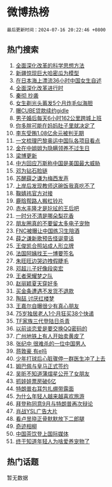 # 微博热榜

`最后更新时间：2024-07-16 20:22:46 +0800`

## 热门搜索

1. [全面深化改革的科学思想方法](https://m.weibo.cn/search?containerid=100103type%3D1%26t%3D10%26q%3D%23%E5%85%A8%E9%9D%A2%E6%B7%B1%E5%8C%96%E6%94%B9%E9%9D%A9%E7%9A%84%E7%A7%91%E5%AD%A6%E6%80%9D%E6%83%B3%E6%96%B9%E6%B3%95%23&stream_entry_id=51&isnewpage=1&extparam=seat%3D1%26filter_type%3Drealtimehot%26stream_entry_id%3D51%26c_type%3D51%26cate%3D10103%26q%3D%2523%25E5%2585%25A8%25E9%259D%25A2%25E6%25B7%25B1%25E5%258C%2596%25E6%2594%25B9%25E9%259D%25A9%25E7%259A%2584%25E7%25A7%2591%25E5%25AD%25A6%25E6%2580%259D%25E6%2583%25B3%25E6%2596%25B9%25E6%25B3%2595%2523%26pos%3D0%26dgr%3D0%26display_time%3D1721132565%26pre_seqid%3D17211325653880343516)
1. [新疆惊现巨大哈密瓜为模型](https://m.weibo.cn/search?containerid=100103type%3D1%26t%3D10%26q%3D%23%E6%96%B0%E7%96%86%E6%83%8A%E7%8E%B0%E5%B7%A8%E5%A4%A7%E5%93%88%E5%AF%86%E7%93%9C%E4%B8%BA%E6%A8%A1%E5%9E%8B%23&stream_entry_id=31&isnewpage=1&extparam=seat%3D1%26stream_entry_id%3D31%26flag%3D2%26band_rank%3D1%26lcate%3D5001%26filter_type%3Drealtimehot%26realpos%3D1%26c_type%3D31%26pos%3D0%26q%3D%2523%25E6%2596%25B0%25E7%2596%2586%25E6%2583%258A%25E7%258E%25B0%25E5%25B7%25A8%25E5%25A4%25A7%25E5%2593%2588%25E5%25AF%2586%25E7%2593%259C%25E4%25B8%25BA%25E6%25A8%25A1%25E5%259E%258B%2523%26cate%3D5001%26dgr%3D0%26display_time%3D1721132565%26pre_seqid%3D17211325653880343516)
1. [在日本海上漂流36小时中国女生自述](https://m.weibo.cn/search?containerid=100103type%3D1%26t%3D10%26q%3D%23%E5%9C%A8%E6%97%A5%E6%9C%AC%E6%B5%B7%E4%B8%8A%E6%BC%82%E6%B5%8136%E5%B0%8F%E6%97%B6%E4%B8%AD%E5%9B%BD%E5%A5%B3%E7%94%9F%E8%87%AA%E8%BF%B0%23&stream_entry_id=31&isnewpage=1&extparam=seat%3D1%26stream_entry_id%3D31%26flag%3D1%26band_rank%3D2%26lcate%3D5001%26filter_type%3Drealtimehot%26realpos%3D2%26c_type%3D31%26pos%3D1%26q%3D%2523%25E5%259C%25A8%25E6%2597%25A5%25E6%259C%25AC%25E6%25B5%25B7%25E4%25B8%258A%25E6%25BC%2582%25E6%25B5%258136%25E5%25B0%258F%25E6%2597%25B6%25E4%25B8%25AD%25E5%259B%25BD%25E5%25A5%25B3%25E7%2594%259F%25E8%2587%25AA%25E8%25BF%25B0%2523%26cate%3D5001%26dgr%3D0%26display_time%3D1721132565%26pre_seqid%3D17211325653880343516)
1. [全面深化改革进行时](https://m.weibo.cn/search?containerid=100103type%3D1%26t%3D10%26q%3D%23%E5%85%A8%E9%9D%A2%E6%B7%B1%E5%8C%96%E6%94%B9%E9%9D%A9%E8%BF%9B%E8%A1%8C%E6%97%B6%23&stream_entry_id=31&isnewpage=1&extparam=seat%3D1%26stream_entry_id%3D31%26flag%3D0%26band_rank%3D3%26lcate%3D5001%26filter_type%3Drealtimehot%26realpos%3D3%26c_type%3D31%26pos%3D2%26q%3D%2523%25E5%2585%25A8%25E9%259D%25A2%25E6%25B7%25B1%25E5%258C%2596%25E6%2594%25B9%25E9%259D%25A9%25E8%25BF%259B%25E8%25A1%258C%25E6%2597%25B6%2523%26cate%3D5001%26dgr%3D0%26display_time%3D1721132565%26pre_seqid%3D17211325653880343516)
1. [秦彻 抄袭](https://m.weibo.cn/search?containerid=100103type%3D1%26t%3D10%26q%3D%E7%A7%A6%E5%BD%BB+%E6%8A%84%E8%A2%AD&stream_entry_id=31&isnewpage=1&extparam=seat%3D1%26stream_entry_id%3D31%26flag%3D1%26band_rank%3D4%26lcate%3D5001%26filter_type%3Drealtimehot%26realpos%3D4%26c_type%3D31%26pos%3D3%26q%3D%25E7%25A7%25A6%25E5%25BD%25BB%2520%25E6%258A%2584%25E8%25A2%25AD%26cate%3D5001%26dgr%3D0%26display_time%3D1721132565%26pre_seqid%3D17211325653880343516)
1. [女生剃光头蓄发5个月炸毛似海胆](https://m.weibo.cn/search?containerid=100103type%3D1%26t%3D10%26q%3D%23%E5%A5%B3%E7%94%9F%E5%89%83%E5%85%89%E5%A4%B4%E8%93%84%E5%8F%915%E4%B8%AA%E6%9C%88%E7%82%B8%E6%AF%9B%E4%BC%BC%E6%B5%B7%E8%83%86%23&stream_entry_id=31&isnewpage=1&extparam=seat%3D1%26stream_entry_id%3D31%26flag%3D0%26band_rank%3D5%26lcate%3D5001%26filter_type%3Drealtimehot%26realpos%3D5%26c_type%3D31%26pos%3D4%26q%3D%2523%25E5%25A5%25B3%25E7%2594%259F%25E5%2589%2583%25E5%2585%2589%25E5%25A4%25B4%25E8%2593%2584%25E5%258F%25915%25E4%25B8%25AA%25E6%259C%2588%25E7%2582%25B8%25E6%25AF%259B%25E4%25BC%25BC%25E6%25B5%25B7%25E8%2583%2586%2523%26cate%3D5001%26dgr%3D0%26display_time%3D1721132565%26pre_seqid%3D17211325653880343516)
1. [曝CUBE贷款续约gidle](https://m.weibo.cn/search?containerid=100103type%3D1%26t%3D10%26q%3D%23%E6%9B%9DCUBE%E8%B4%B7%E6%AC%BE%E7%BB%AD%E7%BA%A6gidle%23&stream_entry_id=31&isnewpage=1&extparam=seat%3D1%26stream_entry_id%3D31%26flag%3D1%26band_rank%3D6%26lcate%3D5001%26filter_type%3Drealtimehot%26realpos%3D6%26c_type%3D31%26pos%3D5%26q%3D%2523%25E6%259B%259DCUBE%25E8%25B4%25B7%25E6%25AC%25BE%25E7%25BB%25AD%25E7%25BA%25A6gidle%2523%26cate%3D5001%26dgr%3D0%26display_time%3D1721132565%26pre_seqid%3D17211325653880343516)
1. [男子婚后每天6小时162公里跨城上班](https://m.weibo.cn/search?containerid=100103type%3D1%26t%3D10%26q%3D%23%E7%94%B7%E5%AD%90%E5%A9%9A%E5%90%8E%E6%AF%8F%E5%A4%A96%E5%B0%8F%E6%97%B6162%E5%85%AC%E9%87%8C%E8%B7%A8%E5%9F%8E%E4%B8%8A%E7%8F%AD%23&stream_entry_id=31&isnewpage=1&extparam=seat%3D1%26stream_entry_id%3D31%26flag%3D2%26band_rank%3D7%26lcate%3D5001%26filter_type%3Drealtimehot%26realpos%3D7%26c_type%3D31%26pos%3D6%26q%3D%2523%25E7%2594%25B7%25E5%25AD%2590%25E5%25A9%259A%25E5%2590%258E%25E6%25AF%258F%25E5%25A4%25A96%25E5%25B0%258F%25E6%2597%25B6162%25E5%2585%25AC%25E9%2587%258C%25E8%25B7%25A8%25E5%259F%258E%25E4%25B8%258A%25E7%258F%25AD%2523%26cate%3D5001%26dgr%3D0%26display_time%3D1721132565%26pre_seqid%3D17211325653880343516)
1. [你多胖可能在妈妈肚子里就决定了](https://m.weibo.cn/search?containerid=100103type%3D1%26t%3D10%26q%3D%23%E4%BD%A0%E5%A4%9A%E8%83%96%E5%8F%AF%E8%83%BD%E5%9C%A8%E5%A6%88%E5%A6%88%E8%82%9A%E5%AD%90%E9%87%8C%E5%B0%B1%E5%86%B3%E5%AE%9A%E4%BA%86%23&stream_entry_id=31&isnewpage=1&extparam=seat%3D1%26stream_entry_id%3D31%26flag%3D2%26band_rank%3D8%26lcate%3D5001%26filter_type%3Drealtimehot%26realpos%3D8%26c_type%3D31%26pos%3D7%26q%3D%2523%25E4%25BD%25A0%25E5%25A4%259A%25E8%2583%2596%25E5%258F%25AF%25E8%2583%25BD%25E5%259C%25A8%25E5%25A6%2588%25E5%25A6%2588%25E8%2582%259A%25E5%25AD%2590%25E9%2587%258C%25E5%25B0%25B1%25E5%2586%25B3%25E5%25AE%259A%25E4%25BA%2586%2523%26cate%3D5001%26dgr%3D0%26display_time%3D1721132565%26pre_seqid%3D17211325653880343516)
1. [李东受贿1.08亿余元被判无期](https://m.weibo.cn/search?containerid=100103type%3D1%26t%3D10%26q%3D%23%E6%9D%8E%E4%B8%9C%E5%8F%97%E8%B4%BF1.08%E4%BA%BF%E4%BD%99%E5%85%83%E8%A2%AB%E5%88%A4%E6%97%A0%E6%9C%9F%23&stream_entry_id=31&isnewpage=1&extparam=seat%3D1%26stream_entry_id%3D31%26flag%3D0%26band_rank%3D9%26lcate%3D5001%26filter_type%3Drealtimehot%26realpos%3D9%26c_type%3D31%26pos%3D8%26q%3D%2523%25E6%259D%258E%25E4%25B8%259C%25E5%258F%2597%25E8%25B4%25BF1.08%25E4%25BA%25BF%25E4%25BD%2599%25E5%2585%2583%25E8%25A2%25AB%25E5%2588%25A4%25E6%2597%25A0%25E6%259C%259F%2523%26cate%3D5001%26dgr%3D0%26display_time%3D1721132565%26pre_seqid%3D17211325653880343516)
1. [一文梳理巴黎奥运中国队各项目看点](https://m.weibo.cn/search?containerid=100103type%3D1%26t%3D10%26q%3D%23%E4%B8%80%E6%96%87%E6%A2%B3%E7%90%86%E5%B7%B4%E9%BB%8E%E5%A5%A5%E8%BF%90%E4%B8%AD%E5%9B%BD%E9%98%9F%E5%90%84%E9%A1%B9%E7%9B%AE%E7%9C%8B%E7%82%B9%23&stream_entry_id=31&isnewpage=1&extparam=seat%3D1%26stream_entry_id%3D31%26flag%3D1%26band_rank%3D10%26lcate%3D5001%26filter_type%3Drealtimehot%26realpos%3D10%26c_type%3D31%26pos%3D9%26q%3D%2523%25E4%25B8%2580%25E6%2596%2587%25E6%25A2%25B3%25E7%2590%2586%25E5%25B7%25B4%25E9%25BB%258E%25E5%25A5%25A5%25E8%25BF%2590%25E4%25B8%25AD%25E5%259B%25BD%25E9%2598%259F%25E5%2590%2584%25E9%25A1%25B9%25E7%259B%25AE%25E7%259C%258B%25E7%2582%25B9%2523%26cate%3D5001%26dgr%3D0%26display_time%3D1721132565%26pre_seqid%3D17211325653880343516)
1. [金在中姐姐为隐瞒领养不过生日](https://m.weibo.cn/search?containerid=100103type%3D1%26t%3D10%26q%3D%E9%87%91%E5%9C%A8%E4%B8%AD%E5%A7%90%E5%A7%90%E4%B8%BA%E9%9A%90%E7%9E%92%E9%A2%86%E5%85%BB%E4%B8%8D%E8%BF%87%E7%94%9F%E6%97%A5&stream_entry_id=31&isnewpage=1&extparam=seat%3D1%26stream_entry_id%3D31%26flag%3D1%26band_rank%3D11%26lcate%3D5001%26filter_type%3Drealtimehot%26realpos%3D11%26c_type%3D31%26pos%3D10%26q%3D%25E9%2587%2591%25E5%259C%25A8%25E4%25B8%25AD%25E5%25A7%2590%25E5%25A7%2590%25E4%25B8%25BA%25E9%259A%2590%25E7%259E%2592%25E9%25A2%2586%25E5%2585%25BB%25E4%25B8%258D%25E8%25BF%2587%25E7%2594%259F%25E6%2597%25A5%26cate%3D5001%26dgr%3D0%26display_time%3D1721132565%26pre_seqid%3D17211325653880343516)
1. [梁博更新](https://m.weibo.cn/search?containerid=100103type%3D1%26t%3D10%26q%3D%E6%A2%81%E5%8D%9A%E6%9B%B4%E6%96%B0&stream_entry_id=31&isnewpage=1&extparam=seat%3D1%26stream_entry_id%3D31%26flag%3D1%26band_rank%3D12%26lcate%3D5001%26filter_type%3Drealtimehot%26realpos%3D12%26c_type%3D31%26pos%3D11%26q%3D%25E6%25A2%2581%25E5%258D%259A%25E6%259B%25B4%25E6%2596%25B0%26cate%3D5001%26dgr%3D0%26display_time%3D1721132565%26pre_seqid%3D17211325653880343516)
1. [中方回应万斯称中国是美国最大威胁](https://m.weibo.cn/search?containerid=100103type%3D1%26t%3D10%26q%3D%23%E4%B8%AD%E6%96%B9%E5%9B%9E%E5%BA%94%E4%B8%87%E6%96%AF%E7%A7%B0%E4%B8%AD%E5%9B%BD%E6%98%AF%E7%BE%8E%E5%9B%BD%E6%9C%80%E5%A4%A7%E5%A8%81%E8%83%81%23&stream_entry_id=31&isnewpage=1&extparam=seat%3D1%26stream_entry_id%3D31%26flag%3D1%26band_rank%3D13%26lcate%3D5001%26filter_type%3Drealtimehot%26realpos%3D13%26c_type%3D31%26pos%3D12%26q%3D%2523%25E4%25B8%25AD%25E6%2596%25B9%25E5%259B%259E%25E5%25BA%2594%25E4%25B8%2587%25E6%2596%25AF%25E7%25A7%25B0%25E4%25B8%25AD%25E5%259B%25BD%25E6%2598%25AF%25E7%25BE%258E%25E5%259B%25BD%25E6%259C%2580%25E5%25A4%25A7%25E5%25A8%2581%25E8%2583%2581%2523%26cate%3D5001%26dgr%3D0%26display_time%3D1721132565%26pre_seqid%3D17211325653880343516)
1. [邓为钻石脸链](https://m.weibo.cn/search?containerid=100103type%3D1%26t%3D10%26q%3D%23%E9%82%93%E4%B8%BA%E9%92%BB%E7%9F%B3%E8%84%B8%E9%93%BE%23&stream_entry_id=31&isnewpage=1&extparam=seat%3D1%26stream_entry_id%3D31%26flag%3D1%26band_rank%3D14%26lcate%3D5001%26filter_type%3Drealtimehot%26realpos%3D14%26c_type%3D31%26pos%3D13%26q%3D%2523%25E9%2582%2593%25E4%25B8%25BA%25E9%2592%25BB%25E7%259F%25B3%25E8%2584%25B8%25E9%2593%25BE%2523%26cate%3D5001%26dgr%3D0%26display_time%3D1721132565%26pre_seqid%3D17211325653880343516)
1. [苏醒薛之谦为梅西发声](https://m.weibo.cn/search?containerid=100103type%3D1%26t%3D10%26q%3D%23%E8%8B%8F%E9%86%92%E8%96%9B%E4%B9%8B%E8%B0%A6%E4%B8%BA%E6%A2%85%E8%A5%BF%E5%8F%91%E5%A3%B0%23&stream_entry_id=31&isnewpage=1&extparam=seat%3D1%26stream_entry_id%3D31%26flag%3D2%26band_rank%3D15%26lcate%3D5001%26filter_type%3Drealtimehot%26realpos%3D15%26c_type%3D31%26pos%3D14%26q%3D%2523%25E8%258B%258F%25E9%2586%2592%25E8%2596%259B%25E4%25B9%258B%25E8%25B0%25A6%25E4%25B8%25BA%25E6%25A2%2585%25E8%25A5%25BF%25E5%258F%2591%25E5%25A3%25B0%2523%26cate%3D5001%26dgr%3D0%26display_time%3D1721132565%26pre_seqid%3D17211325653880343516)
1. [上岸后发现教师这碗饭我真吃不了](https://m.weibo.cn/search?containerid=100103type%3D1%26t%3D10%26q%3D%23%E4%B8%8A%E5%B2%B8%E5%90%8E%E5%8F%91%E7%8E%B0%E6%95%99%E5%B8%88%E8%BF%99%E7%A2%97%E9%A5%AD%E6%88%91%E7%9C%9F%E5%90%83%E4%B8%8D%E4%BA%86%23&stream_entry_id=31&isnewpage=1&extparam=seat%3D1%26stream_entry_id%3D31%26flag%3D1%26band_rank%3D16%26lcate%3D5001%26filter_type%3Drealtimehot%26realpos%3D16%26c_type%3D31%26pos%3D15%26q%3D%2523%25E4%25B8%258A%25E5%25B2%25B8%25E5%2590%258E%25E5%258F%2591%25E7%258E%25B0%25E6%2595%2599%25E5%25B8%2588%25E8%25BF%2599%25E7%25A2%2597%25E9%25A5%25AD%25E6%2588%2591%25E7%259C%259F%25E5%2590%2583%25E4%25B8%258D%25E4%25BA%2586%2523%26cate%3D5001%26dgr%3D0%26display_time%3D1721132565%26pre_seqid%3D17211325653880343516)
1. [鞠婧祎官方对接](https://m.weibo.cn/search?containerid=100103type%3D1%26t%3D10%26q%3D%23%E9%9E%A0%E5%A9%A7%E7%A5%8E%E5%AE%98%E6%96%B9%E5%AF%B9%E6%8E%A5%23&stream_entry_id=31&isnewpage=1&extparam=seat%3D1%26stream_entry_id%3D31%26flag%3D1%26band_rank%3D17%26lcate%3D5001%26filter_type%3Drealtimehot%26realpos%3D17%26c_type%3D31%26pos%3D16%26q%3D%2523%25E9%259E%25A0%25E5%25A9%25A7%25E7%25A5%258E%25E5%25AE%2598%25E6%2596%25B9%25E5%25AF%25B9%25E6%258E%25A5%2523%26cate%3D5001%26dgr%3D0%26display_time%3D1721132565%26pre_seqid%3D17211325653880343516)
1. [鹿晗帮路人搬杠铃片](https://m.weibo.cn/search?containerid=100103type%3D1%26t%3D10%26q%3D%23%E9%B9%BF%E6%99%97%E5%B8%AE%E8%B7%AF%E4%BA%BA%E6%90%AC%E6%9D%A0%E9%93%83%E7%89%87%23&stream_entry_id=31&isnewpage=1&extparam=seat%3D1%26stream_entry_id%3D31%26flag%3D1%26band_rank%3D18%26lcate%3D5001%26filter_type%3Drealtimehot%26realpos%3D18%26c_type%3D31%26pos%3D17%26q%3D%2523%25E9%25B9%25BF%25E6%2599%2597%25E5%25B8%25AE%25E8%25B7%25AF%25E4%25BA%25BA%25E6%2590%25AC%25E6%259D%25A0%25E9%2593%2583%25E7%2589%2587%2523%26cate%3D5001%26dgr%3D0%26display_time%3D1721132565%26pre_seqid%3D17211325653880343516)
1. [赤水丰隆才是玱玹的王后吧](https://m.weibo.cn/search?containerid=100103type%3D1%26t%3D10%26q%3D%23%E8%B5%A4%E6%B0%B4%E4%B8%B0%E9%9A%86%E6%89%8D%E6%98%AF%E7%8E%B1%E7%8E%B9%E7%9A%84%E7%8E%8B%E5%90%8E%E5%90%A7%23&stream_entry_id=31&isnewpage=1&extparam=seat%3D1%26stream_entry_id%3D31%26flag%3D1%26band_rank%3D19%26lcate%3D5001%26filter_type%3Drealtimehot%26realpos%3D19%26c_type%3D31%26pos%3D18%26q%3D%2523%25E8%25B5%25A4%25E6%25B0%25B4%25E4%25B8%25B0%25E9%259A%2586%25E6%2589%258D%25E6%2598%25AF%25E7%258E%25B1%25E7%258E%25B9%25E7%259A%2584%25E7%258E%258B%25E5%2590%258E%25E5%2590%25A7%2523%26cate%3D5001%26dgr%3D0%26display_time%3D1721132565%26pre_seqid%3D17211325653880343516)
1. [一时分不清是哪朵梨花香](https://m.weibo.cn/search?containerid=100103type%3D1%26t%3D10%26q%3D%23%E4%B8%80%E6%97%B6%E5%88%86%E4%B8%8D%E6%B8%85%E6%98%AF%E5%93%AA%E6%9C%B5%E6%A2%A8%E8%8A%B1%E9%A6%99%23&stream_entry_id=31&isnewpage=1&extparam=seat%3D1%26stream_entry_id%3D31%26flag%3D1%26band_rank%3D20%26lcate%3D5001%26filter_type%3Drealtimehot%26realpos%3D20%26c_type%3D31%26pos%3D19%26q%3D%2523%25E4%25B8%2580%25E6%2597%25B6%25E5%2588%2586%25E4%25B8%258D%25E6%25B8%2585%25E6%2598%25AF%25E5%2593%25AA%25E6%259C%25B5%25E6%25A2%25A8%25E8%258A%25B1%25E9%25A6%2599%2523%26cate%3D5001%26dgr%3D0%26display_time%3D1721132565%26pre_seqid%3D17211325653880343516)
1. [朋友圈真的不要留太多电子宠物](https://m.weibo.cn/search?containerid=100103type%3D1%26t%3D10%26q%3D%23%E6%9C%8B%E5%8F%8B%E5%9C%88%E7%9C%9F%E7%9A%84%E4%B8%8D%E8%A6%81%E7%95%99%E5%A4%AA%E5%A4%9A%E7%94%B5%E5%AD%90%E5%AE%A0%E7%89%A9%23&stream_entry_id=31&isnewpage=1&extparam=seat%3D1%26stream_entry_id%3D31%26flag%3D1%26band_rank%3D21%26lcate%3D5001%26filter_type%3Drealtimehot%26realpos%3D21%26c_type%3D31%26pos%3D20%26q%3D%2523%25E6%259C%258B%25E5%258F%258B%25E5%259C%2588%25E7%259C%259F%25E7%259A%2584%25E4%25B8%258D%25E8%25A6%2581%25E7%2595%2599%25E5%25A4%25AA%25E5%25A4%259A%25E7%2594%25B5%25E5%25AD%2590%25E5%25AE%25A0%25E7%2589%25A9%2523%26cate%3D5001%26dgr%3D0%26display_time%3D1721132565%26pre_seqid%3D17211325653880343516)
1. [FNC被曝让中国练习生陪酒](https://m.weibo.cn/search?containerid=100103type%3D1%26t%3D10%26q%3D%23FNC%E8%A2%AB%E6%9B%9D%E8%AE%A9%E4%B8%AD%E5%9B%BD%E7%BB%83%E4%B9%A0%E7%94%9F%E9%99%AA%E9%85%92%23&stream_entry_id=31&isnewpage=1&extparam=seat%3D1%26stream_entry_id%3D31%26flag%3D0%26band_rank%3D22%26lcate%3D5001%26filter_type%3Drealtimehot%26realpos%3D22%26c_type%3D31%26pos%3D21%26q%3D%2523FNC%25E8%25A2%25AB%25E6%259B%259D%25E8%25AE%25A9%25E4%25B8%25AD%25E5%259B%25BD%25E7%25BB%2583%25E4%25B9%25A0%25E7%2594%259F%25E9%2599%25AA%25E9%2585%2592%2523%26cate%3D5001%26dgr%3D0%26display_time%3D1721132565%26pre_seqid%3D17211325653880343516)
1. [薛之谦新歌预告怪诞童话](https://m.weibo.cn/search?containerid=100103type%3D1%26t%3D10%26q%3D%23%E8%96%9B%E4%B9%8B%E8%B0%A6%E6%96%B0%E6%AD%8C%E9%A2%84%E5%91%8A%E6%80%AA%E8%AF%9E%E7%AB%A5%E8%AF%9D%23&stream_entry_id=31&isnewpage=1&extparam=seat%3D1%26stream_entry_id%3D31%26flag%3D1%26band_rank%3D23%26lcate%3D5001%26filter_type%3Drealtimehot%26realpos%3D23%26c_type%3D31%26pos%3D22%26q%3D%2523%25E8%2596%259B%25E4%25B9%258B%25E8%25B0%25A6%25E6%2596%25B0%25E6%25AD%258C%25E9%25A2%2584%25E5%2591%258A%25E6%2580%25AA%25E8%25AF%259E%25E7%25AB%25A5%25E8%25AF%259D%2523%26cate%3D5001%26dgr%3D0%26display_time%3D1721132565%26pre_seqid%3D17211325653880343516)
1. [王俊凯合照站成人形立牌](https://m.weibo.cn/search?containerid=100103type%3D1%26t%3D10%26q%3D%23%E7%8E%8B%E4%BF%8A%E5%87%AF%E5%90%88%E7%85%A7%E7%AB%99%E6%88%90%E4%BA%BA%E5%BD%A2%E7%AB%8B%E7%89%8C%23&stream_entry_id=31&isnewpage=1&extparam=seat%3D1%26stream_entry_id%3D31%26flag%3D1%26band_rank%3D24%26lcate%3D5001%26filter_type%3Drealtimehot%26realpos%3D24%26c_type%3D31%26pos%3D23%26q%3D%2523%25E7%258E%258B%25E4%25BF%258A%25E5%2587%25AF%25E5%2590%2588%25E7%2585%25A7%25E7%25AB%2599%25E6%2588%2590%25E4%25BA%25BA%25E5%25BD%25A2%25E7%25AB%258B%25E7%2589%258C%2523%26cate%3D5001%26dgr%3D0%26display_time%3D1721132565%26pre_seqid%3D17211325653880343516)
1. [法国阿姨找王一博要签名](https://m.weibo.cn/search?containerid=100103type%3D1%26t%3D10%26q%3D%23%E6%B3%95%E5%9B%BD%E9%98%BF%E5%A7%A8%E6%89%BE%E7%8E%8B%E4%B8%80%E5%8D%9A%E8%A6%81%E7%AD%BE%E5%90%8D%23&stream_entry_id=31&isnewpage=1&extparam=seat%3D1%26stream_entry_id%3D31%26flag%3D1%26band_rank%3D25%26lcate%3D5001%26filter_type%3Drealtimehot%26realpos%3D25%26c_type%3D31%26pos%3D24%26q%3D%2523%25E6%25B3%2595%25E5%259B%25BD%25E9%2598%25BF%25E5%25A7%25A8%25E6%2589%25BE%25E7%258E%258B%25E4%25B8%2580%25E5%258D%259A%25E8%25A6%2581%25E7%25AD%25BE%25E5%2590%258D%2523%26cate%3D5001%26dgr%3D0%26display_time%3D1721132565%26pre_seqid%3D17211325653880343516)
1. [朱旺旺边哭边拽假睫毛](https://m.weibo.cn/search?containerid=100103type%3D1%26t%3D10%26q%3D%23%E6%9C%B1%E6%97%BA%E6%97%BA%E8%BE%B9%E5%93%AD%E8%BE%B9%E6%8B%BD%E5%81%87%E7%9D%AB%E6%AF%9B%23&stream_entry_id=31&isnewpage=1&extparam=seat%3D1%26stream_entry_id%3D31%26flag%3D1%26band_rank%3D26%26lcate%3D5001%26filter_type%3Drealtimehot%26realpos%3D26%26c_type%3D31%26pos%3D25%26q%3D%2523%25E6%259C%25B1%25E6%2597%25BA%25E6%2597%25BA%25E8%25BE%25B9%25E5%2593%25AD%25E8%25BE%25B9%25E6%258B%25BD%25E5%2581%2587%25E7%259D%25AB%25E6%25AF%259B%2523%26cate%3D5001%26dgr%3D0%26display_time%3D1721132565%26pre_seqid%3D17211325653880343516)
1. [邓超儿子好像段奕宏](https://m.weibo.cn/search?containerid=100103type%3D1%26t%3D10%26q%3D%E9%82%93%E8%B6%85%E5%84%BF%E5%AD%90%E5%A5%BD%E5%83%8F%E6%AE%B5%E5%A5%95%E5%AE%8F&stream_entry_id=31&isnewpage=1&extparam=seat%3D1%26stream_entry_id%3D31%26flag%3D1%26band_rank%3D27%26lcate%3D5001%26filter_type%3Drealtimehot%26realpos%3D27%26c_type%3D31%26pos%3D26%26q%3D%25E9%2582%2593%25E8%25B6%2585%25E5%2584%25BF%25E5%25AD%2590%25E5%25A5%25BD%25E5%2583%258F%25E6%25AE%25B5%25E5%25A5%2595%25E5%25AE%258F%26cate%3D5001%26dgr%3D0%26display_time%3D1721132565%26pre_seqid%3D17211325653880343516)
1. [王者荣耀梦之队](https://m.weibo.cn/search?containerid=100103type%3D1%26t%3D10%26q%3D%E7%8E%8B%E8%80%85%E8%8D%A3%E8%80%80%E6%A2%A6%E4%B9%8B%E9%98%9F&stream_entry_id=31&isnewpage=1&extparam=seat%3D1%26stream_entry_id%3D31%26flag%3D1%26band_rank%3D28%26lcate%3D5001%26filter_type%3Drealtimehot%26realpos%3D28%26c_type%3D31%26pos%3D27%26q%3D%25E7%258E%258B%25E8%2580%2585%25E8%258D%25A3%25E8%2580%2580%25E6%25A2%25A6%25E4%25B9%258B%25E9%2598%259F%26cate%3D5001%26dgr%3D0%26display_time%3D1721132565%26pre_seqid%3D17211325653880343516)
1. [赵丽颖夏天穿好多](https://m.weibo.cn/search?containerid=100103type%3D1%26t%3D10%26q%3D%23%E8%B5%B5%E4%B8%BD%E9%A2%96%E5%A4%8F%E5%A4%A9%E7%A9%BF%E5%A5%BD%E5%A4%9A%23&stream_entry_id=31&isnewpage=1&extparam=seat%3D1%26stream_entry_id%3D31%26flag%3D1%26band_rank%3D29%26lcate%3D5001%26filter_type%3Drealtimehot%26realpos%3D29%26c_type%3D31%26pos%3D28%26q%3D%2523%25E8%25B5%25B5%25E4%25B8%25BD%25E9%25A2%2596%25E5%25A4%258F%25E5%25A4%25A9%25E7%25A9%25BF%25E5%25A5%25BD%25E5%25A4%259A%2523%26cate%3D5001%26dgr%3D0%26display_time%3D1721132565%26pre_seqid%3D17211325653880343516)
1. [买金条遭遇不发货不退款](https://m.weibo.cn/search?containerid=100103type%3D1%26t%3D10%26q%3D%23%E4%B9%B0%E9%87%91%E6%9D%A1%E9%81%AD%E9%81%87%E4%B8%8D%E5%8F%91%E8%B4%A7%E4%B8%8D%E9%80%80%E6%AC%BE%23&stream_entry_id=31&isnewpage=1&extparam=seat%3D1%26stream_entry_id%3D31%26flag%3D1%26band_rank%3D30%26lcate%3D5001%26filter_type%3Drealtimehot%26realpos%3D30%26c_type%3D31%26pos%3D29%26q%3D%2523%25E4%25B9%25B0%25E9%2587%2591%25E6%259D%25A1%25E9%2581%25AD%25E9%2581%2587%25E4%25B8%258D%25E5%258F%2591%25E8%25B4%25A7%25E4%25B8%258D%25E9%2580%2580%25E6%25AC%25BE%2523%26cate%3D5001%26dgr%3D0%26display_time%3D1721132565%26pre_seqid%3D17211325653880343516)
1. [陶喆 讨厌红楼梦](https://m.weibo.cn/search?containerid=100103type%3D1%26t%3D10%26q%3D%E9%99%B6%E5%96%86+%E8%AE%A8%E5%8E%8C%E7%BA%A2%E6%A5%BC%E6%A2%A6&stream_entry_id=31&isnewpage=1&extparam=seat%3D1%26stream_entry_id%3D31%26flag%3D0%26band_rank%3D31%26lcate%3D5001%26filter_type%3Drealtimehot%26realpos%3D31%26c_type%3D31%26pos%3D30%26q%3D%25E9%2599%25B6%25E5%2596%2586%2520%25E8%25AE%25A8%25E5%258E%258C%25E7%25BA%25A2%25E6%25A5%25BC%25E6%25A2%25A6%26cate%3D5001%26dgr%3D0%26display_time%3D1721132565%26pre_seqid%3D17211325653880343516)
1. [王嘉尔自曝很少有真心朋友](https://m.weibo.cn/search?containerid=100103type%3D1%26t%3D10%26q%3D%23%E7%8E%8B%E5%98%89%E5%B0%94%E8%87%AA%E6%9B%9D%E5%BE%88%E5%B0%91%E6%9C%89%E7%9C%9F%E5%BF%83%E6%9C%8B%E5%8F%8B%23&stream_entry_id=31&isnewpage=1&extparam=seat%3D1%26stream_entry_id%3D31%26flag%3D0%26band_rank%3D32%26lcate%3D5001%26filter_type%3Drealtimehot%26realpos%3D32%26c_type%3D31%26pos%3D31%26q%3D%2523%25E7%258E%258B%25E5%2598%2589%25E5%25B0%2594%25E8%2587%25AA%25E6%259B%259D%25E5%25BE%2588%25E5%25B0%2591%25E6%259C%2589%25E7%259C%259F%25E5%25BF%2583%25E6%259C%258B%25E5%258F%258B%2523%26cate%3D5001%26dgr%3D0%26display_time%3D1721132565%26pre_seqid%3D17211325653880343516)
1. [75岁独居老人1个月狂买38个快递](https://m.weibo.cn/search?containerid=100103type%3D1%26t%3D10%26q%3D%2375%E5%B2%81%E7%8B%AC%E5%B1%85%E8%80%81%E4%BA%BA1%E4%B8%AA%E6%9C%88%E7%8B%82%E4%B9%B038%E4%B8%AA%E5%BF%AB%E9%80%92%23&stream_entry_id=31&isnewpage=1&extparam=seat%3D1%26stream_entry_id%3D31%26flag%3D1%26band_rank%3D33%26lcate%3D5001%26filter_type%3Drealtimehot%26realpos%3D33%26c_type%3D31%26pos%3D32%26q%3D%252375%25E5%25B2%2581%25E7%258B%25AC%25E5%25B1%2585%25E8%2580%2581%25E4%25BA%25BA1%25E4%25B8%25AA%25E6%259C%2588%25E7%258B%2582%25E4%25B9%25B038%25E4%25B8%25AA%25E5%25BF%25AB%25E9%2580%2592%2523%26cate%3D5001%26dgr%3D0%26display_time%3D1721132565%26pre_seqid%3D17211325653880343516)
1. [TF家族三代登陆日杀青](https://m.weibo.cn/search?containerid=100103type%3D1%26t%3D10%26q%3D%23TF%E5%AE%B6%E6%97%8F%E4%B8%89%E4%BB%A3%E7%99%BB%E9%99%86%E6%97%A5%E6%9D%80%E9%9D%92%23&stream_entry_id=31&isnewpage=1&extparam=seat%3D1%26stream_entry_id%3D31%26flag%3D1%26band_rank%3D34%26lcate%3D5001%26filter_type%3Drealtimehot%26realpos%3D34%26c_type%3D31%26pos%3D33%26q%3D%2523TF%25E5%25AE%25B6%25E6%2597%258F%25E4%25B8%2589%25E4%25BB%25A3%25E7%2599%25BB%25E9%2599%2586%25E6%2597%25A5%25E6%259D%2580%25E9%259D%2592%2523%26cate%3D5001%26dgr%3D0%26display_time%3D1721132565%26pre_seqid%3D17211325653880343516)
1. [以前谈恋爱是要交换QQ密码的](https://m.weibo.cn/search?containerid=100103type%3D1%26t%3D10%26q%3D%E4%BB%A5%E5%89%8D%E8%B0%88%E6%81%8B%E7%88%B1%E6%98%AF%E8%A6%81%E4%BA%A4%E6%8D%A2QQ%E5%AF%86%E7%A0%81%E7%9A%84&stream_entry_id=31&isnewpage=1&extparam=seat%3D1%26stream_entry_id%3D31%26flag%3D1%26band_rank%3D35%26lcate%3D5001%26filter_type%3Drealtimehot%26realpos%3D35%26c_type%3D31%26pos%3D34%26q%3D%25E4%25BB%25A5%25E5%2589%258D%25E8%25B0%2588%25E6%2581%258B%25E7%2588%25B1%25E6%2598%25AF%25E8%25A6%2581%25E4%25BA%25A4%25E6%258D%25A2QQ%25E5%25AF%2586%25E7%25A0%2581%25E7%259A%2584%26cate%3D5001%26dgr%3D0%26display_time%3D1721132565%26pre_seqid%3D17211325653880343516)
1. [广州地铁上有人开始卖黄皮了](https://m.weibo.cn/search?containerid=100103type%3D1%26t%3D10%26q%3D%23%E5%B9%BF%E5%B7%9E%E5%9C%B0%E9%93%81%E4%B8%8A%E6%9C%89%E4%BA%BA%E5%BC%80%E5%A7%8B%E5%8D%96%E9%BB%84%E7%9A%AE%E4%BA%86%23&stream_entry_id=31&isnewpage=1&extparam=seat%3D1%26stream_entry_id%3D31%26flag%3D0%26band_rank%3D36%26lcate%3D5001%26filter_type%3Drealtimehot%26realpos%3D36%26c_type%3D31%26pos%3D35%26q%3D%2523%25E5%25B9%25BF%25E5%25B7%259E%25E5%259C%25B0%25E9%2593%2581%25E4%25B8%258A%25E6%259C%2589%25E4%25BA%25BA%25E5%25BC%2580%25E5%25A7%258B%25E5%258D%2596%25E9%25BB%2584%25E7%259A%25AE%25E4%25BA%2586%2523%26cate%3D5001%26dgr%3D0%26display_time%3D1721132565%26pre_seqid%3D17211325653880343516)
1. [张纪中 很难杀的一位中国男人](https://m.weibo.cn/search?containerid=100103type%3D1%26t%3D10%26q%3D%E5%BC%A0%E7%BA%AA%E4%B8%AD+%E5%BE%88%E9%9A%BE%E6%9D%80%E7%9A%84%E4%B8%80%E4%BD%8D%E4%B8%AD%E5%9B%BD%E7%94%B7%E4%BA%BA&stream_entry_id=31&isnewpage=1&extparam=seat%3D1%26stream_entry_id%3D31%26flag%3D0%26band_rank%3D37%26lcate%3D5001%26filter_type%3Drealtimehot%26realpos%3D37%26c_type%3D31%26pos%3D36%26q%3D%25E5%25BC%25A0%25E7%25BA%25AA%25E4%25B8%25AD%2520%25E5%25BE%2588%25E9%259A%25BE%25E6%259D%2580%25E7%259A%2584%25E4%25B8%2580%25E4%25BD%258D%25E4%25B8%25AD%25E5%259B%25BD%25E7%2594%25B7%25E4%25BA%25BA%26cate%3D5001%26dgr%3D0%26display_time%3D1721132565%26pre_seqid%3D17211325653880343516)
1. [蒋敦豪 有e吗](https://m.weibo.cn/search?containerid=100103type%3D1%26t%3D10%26q%3D%E8%92%8B%E6%95%A6%E8%B1%AA+%E6%9C%89e%E5%90%97&stream_entry_id=31&isnewpage=1&extparam=seat%3D1%26stream_entry_id%3D31%26flag%3D1%26band_rank%3D38%26lcate%3D5001%26filter_type%3Drealtimehot%26realpos%3D38%26c_type%3D31%26pos%3D37%26q%3D%25E8%2592%258B%25E6%2595%25A6%25E8%25B1%25AA%2520%25E6%259C%2589e%25E5%2590%2597%26cate%3D5001%26dgr%3D0%26display_time%3D1721132565%26pre_seqid%3D17211325653880343516)
1. [少年打球后心脏骤停一群医生冲了上去](https://m.weibo.cn/search?containerid=100103type%3D1%26t%3D10%26q%3D%23%E5%B0%91%E5%B9%B4%E6%89%93%E7%90%83%E5%90%8E%E5%BF%83%E8%84%8F%E9%AA%A4%E5%81%9C%E4%B8%80%E7%BE%A4%E5%8C%BB%E7%94%9F%E5%86%B2%E4%BA%86%E4%B8%8A%E5%8E%BB%23&stream_entry_id=31&isnewpage=1&extparam=seat%3D1%26stream_entry_id%3D31%26flag%3D32768%26band_rank%3D39%26lcate%3D5001%26filter_type%3Drealtimehot%26realpos%3D39%26c_type%3D31%26pos%3D38%26q%3D%2523%25E5%25B0%2591%25E5%25B9%25B4%25E6%2589%2593%25E7%2590%2583%25E5%2590%258E%25E5%25BF%2583%25E8%2584%258F%25E9%25AA%25A4%25E5%2581%259C%25E4%25B8%2580%25E7%25BE%25A4%25E5%258C%25BB%25E7%2594%259F%25E5%2586%25B2%25E4%25BA%2586%25E4%25B8%258A%25E5%258E%25BB%2523%26cate%3D5001%26dgr%3D0%26display_time%3D1721132565%26pre_seqid%3D17211325653880343516)
1. [姆巴佩与皇马正式签约](https://m.weibo.cn/search?containerid=100103type%3D1%26t%3D10%26q%3D%23%E5%A7%86%E5%B7%B4%E4%BD%A9%E4%B8%8E%E7%9A%87%E9%A9%AC%E6%AD%A3%E5%BC%8F%E7%AD%BE%E7%BA%A6%23&stream_entry_id=31&isnewpage=1&extparam=seat%3D1%26stream_entry_id%3D31%26flag%3D0%26band_rank%3D40%26lcate%3D5001%26filter_type%3Drealtimehot%26realpos%3D40%26c_type%3D31%26pos%3D39%26q%3D%2523%25E5%25A7%2586%25E5%25B7%25B4%25E4%25BD%25A9%25E4%25B8%258E%25E7%259A%2587%25E9%25A9%25AC%25E6%25AD%25A3%25E5%25BC%258F%25E7%25AD%25BE%25E7%25BA%25A6%2523%26cate%3D5001%26dgr%3D0%26display_time%3D1721132565%26pre_seqid%3D17211325653880343516)
1. [吴昕不知道蒲熠星公开了女朋友](https://m.weibo.cn/search?containerid=100103type%3D1%26t%3D10%26q%3D%23%E5%90%B4%E6%98%95%E4%B8%8D%E7%9F%A5%E9%81%93%E8%92%B2%E7%86%A0%E6%98%9F%E5%85%AC%E5%BC%80%E4%BA%86%E5%A5%B3%E6%9C%8B%E5%8F%8B%23&stream_entry_id=31&isnewpage=1&extparam=seat%3D1%26stream_entry_id%3D31%26flag%3D0%26band_rank%3D41%26lcate%3D5001%26filter_type%3Drealtimehot%26realpos%3D41%26c_type%3D31%26pos%3D40%26q%3D%2523%25E5%2590%25B4%25E6%2598%2595%25E4%25B8%258D%25E7%259F%25A5%25E9%2581%2593%25E8%2592%25B2%25E7%2586%25A0%25E6%2598%259F%25E5%2585%25AC%25E5%25BC%2580%25E4%25BA%2586%25E5%25A5%25B3%25E6%259C%258B%25E5%258F%258B%2523%26cate%3D5001%26dgr%3D0%26display_time%3D1721132565%26pre_seqid%3D17211325653880343516)
1. [抓娃娃票房破6亿](https://m.weibo.cn/search?containerid=100103type%3D1%26t%3D10%26q%3D%23%E6%8A%93%E5%A8%83%E5%A8%83%E7%A5%A8%E6%88%BF%E7%A0%B46%E4%BA%BF%23&stream_entry_id=31&isnewpage=1&extparam=seat%3D1%26stream_entry_id%3D31%26flag%3D1%26band_rank%3D42%26lcate%3D5001%26filter_type%3Drealtimehot%26realpos%3D42%26c_type%3D31%26pos%3D41%26q%3D%2523%25E6%258A%2593%25E5%25A8%2583%25E5%25A8%2583%25E7%25A5%25A8%25E6%2588%25BF%25E7%25A0%25B46%25E4%25BA%25BF%2523%26cate%3D5001%26dgr%3D0%26display_time%3D1721132565%26pre_seqid%3D17211325653880343516)
1. [特朗普右耳包扎绷带露面](https://m.weibo.cn/search?containerid=100103type%3D1%26t%3D10%26q%3D%23%E7%89%B9%E6%9C%97%E6%99%AE%E5%8F%B3%E8%80%B3%E5%8C%85%E6%89%8E%E7%BB%B7%E5%B8%A6%E9%9C%B2%E9%9D%A2%23&stream_entry_id=31&isnewpage=1&extparam=seat%3D1%26stream_entry_id%3D31%26flag%3D0%26band_rank%3D43%26lcate%3D5001%26filter_type%3Drealtimehot%26realpos%3D43%26c_type%3D31%26pos%3D42%26q%3D%2523%25E7%2589%25B9%25E6%259C%2597%25E6%2599%25AE%25E5%258F%25B3%25E8%2580%25B3%25E5%258C%2585%25E6%2589%258E%25E7%25BB%25B7%25E5%25B8%25A6%25E9%259C%25B2%25E9%259D%25A2%2523%26cate%3D5001%26dgr%3D0%26display_time%3D1721132565%26pre_seqid%3D17211325653880343516)
1. [为什么年轻人越来越喜欢旅游](https://m.weibo.cn/search?containerid=100103type%3D1%26t%3D10%26q%3D%23%E4%B8%BA%E4%BB%80%E4%B9%88%E5%B9%B4%E8%BD%BB%E4%BA%BA%E8%B6%8A%E6%9D%A5%E8%B6%8A%E5%96%9C%E6%AC%A2%E6%97%85%E6%B8%B8%23&stream_entry_id=31&isnewpage=1&extparam=seat%3D1%26stream_entry_id%3D31%26flag%3D1%26band_rank%3D44%26lcate%3D5001%26filter_type%3Drealtimehot%26realpos%3D44%26c_type%3D31%26pos%3D43%26q%3D%2523%25E4%25B8%25BA%25E4%25BB%2580%25E4%25B9%2588%25E5%25B9%25B4%25E8%25BD%25BB%25E4%25BA%25BA%25E8%25B6%258A%25E6%259D%25A5%25E8%25B6%258A%25E5%2596%259C%25E6%25AC%25A2%25E6%2597%2585%25E6%25B8%25B8%2523%26cate%3D5001%26dgr%3D0%26display_time%3D1721132565%26pre_seqid%3D17211325653880343516)
1. [拜登称同意9月与特朗普再次辩论](https://m.weibo.cn/search?containerid=100103type%3D1%26t%3D10%26q%3D%23%E6%8B%9C%E7%99%BB%E7%A7%B0%E5%90%8C%E6%84%8F9%E6%9C%88%E4%B8%8E%E7%89%B9%E6%9C%97%E6%99%AE%E5%86%8D%E6%AC%A1%E8%BE%A9%E8%AE%BA%23&stream_entry_id=31&isnewpage=1&extparam=seat%3D1%26stream_entry_id%3D31%26flag%3D0%26band_rank%3D45%26lcate%3D5001%26filter_type%3Drealtimehot%26realpos%3D45%26c_type%3D31%26pos%3D44%26q%3D%2523%25E6%258B%259C%25E7%2599%25BB%25E7%25A7%25B0%25E5%2590%258C%25E6%2584%258F9%25E6%259C%2588%25E4%25B8%258E%25E7%2589%25B9%25E6%259C%2597%25E6%2599%25AE%25E5%2586%258D%25E6%25AC%25A1%25E8%25BE%25A9%25E8%25AE%25BA%2523%26cate%3D5001%26dgr%3D0%26display_time%3D1721132565%26pre_seqid%3D17211325653880343516)
1. [肖战YSL广告大片](https://m.weibo.cn/search?containerid=100103type%3D1%26t%3D10%26q%3D%23%E8%82%96%E6%88%98YSL%E5%B9%BF%E5%91%8A%E5%A4%A7%E7%89%87%23&stream_entry_id=31&isnewpage=1&extparam=seat%3D1%26stream_entry_id%3D31%26flag%3D1%26band_rank%3D46%26lcate%3D5001%26filter_type%3Drealtimehot%26realpos%3D46%26c_type%3D31%26pos%3D45%26q%3D%2523%25E8%2582%2596%25E6%2588%2598YSL%25E5%25B9%25BF%25E5%2591%258A%25E5%25A4%25A7%25E7%2589%2587%2523%26cate%3D5001%26dgr%3D0%26display_time%3D1721132565%26pre_seqid%3D17211325653880343516)
1. [看卢昱晓正骨默默放下二郎腿](https://m.weibo.cn/search?containerid=100103type%3D1%26t%3D10%26q%3D%23%E7%9C%8B%E5%8D%A2%E6%98%B1%E6%99%93%E6%AD%A3%E9%AA%A8%E9%BB%98%E9%BB%98%E6%94%BE%E4%B8%8B%E4%BA%8C%E9%83%8E%E8%85%BF%23&stream_entry_id=31&isnewpage=1&extparam=seat%3D1%26stream_entry_id%3D31%26flag%3D1%26band_rank%3D47%26lcate%3D5001%26filter_type%3Drealtimehot%26realpos%3D47%26c_type%3D31%26pos%3D46%26q%3D%2523%25E7%259C%258B%25E5%258D%25A2%25E6%2598%25B1%25E6%2599%2593%25E6%25AD%25A3%25E9%25AA%25A8%25E9%25BB%2598%25E9%25BB%2598%25E6%2594%25BE%25E4%25B8%258B%25E4%25BA%258C%25E9%2583%258E%25E8%2585%25BF%2523%26cate%3D5001%26dgr%3D0%26display_time%3D1721132565%26pre_seqid%3D17211325653880343516)
1. [奇迹相柳](https://m.weibo.cn/search?containerid=100103type%3D1%26t%3D10%26q%3D%23%E5%A5%87%E8%BF%B9%E7%9B%B8%E6%9F%B3%23&stream_entry_id=31&isnewpage=1&extparam=seat%3D1%26stream_entry_id%3D31%26flag%3D1%26band_rank%3D48%26lcate%3D5001%26filter_type%3Drealtimehot%26realpos%3D48%26c_type%3D31%26pos%3D47%26q%3D%2523%25E5%25A5%2587%25E8%25BF%25B9%25E7%259B%25B8%25E6%259F%25B3%2523%26cate%3D5001%26dgr%3D0%26display_time%3D1721132565%26pre_seqid%3D17211325653880343516)
1. [中国茶饮登上国际媒体](https://m.weibo.cn/search?containerid=100103type%3D1%26t%3D10%26q%3D%23%E4%B8%AD%E5%9B%BD%E8%8C%B6%E9%A5%AE%E7%99%BB%E4%B8%8A%E5%9B%BD%E9%99%85%E5%AA%92%E4%BD%93%23&stream_entry_id=31&isnewpage=1&extparam=seat%3D1%26stream_entry_id%3D31%26flag%3D1%26band_rank%3D49%26lcate%3D5001%26filter_type%3Drealtimehot%26realpos%3D49%26c_type%3D31%26pos%3D48%26q%3D%2523%25E4%25B8%25AD%25E5%259B%25BD%25E8%258C%25B6%25E9%25A5%25AE%25E7%2599%25BB%25E4%25B8%258A%25E5%259B%25BD%25E9%2599%2585%25E5%25AA%2592%25E4%25BD%2593%2523%26cate%3D5001%26dgr%3D0%26display_time%3D1721132565%26pre_seqid%3D17211325653880343516)
1. [终于知道年轻人为啥爱养宠物了](https://m.weibo.cn/search?containerid=100103type%3D1%26t%3D10%26q%3D%23%E7%BB%88%E4%BA%8E%E7%9F%A5%E9%81%93%E5%B9%B4%E8%BD%BB%E4%BA%BA%E4%B8%BA%E5%95%A5%E7%88%B1%E5%85%BB%E5%AE%A0%E7%89%A9%E4%BA%86%23&stream_entry_id=31&isnewpage=1&extparam=seat%3D1%26stream_entry_id%3D31%26flag%3D0%26band_rank%3D50%26lcate%3D5001%26filter_type%3Drealtimehot%26realpos%3D50%26c_type%3D31%26pos%3D49%26q%3D%2523%25E7%25BB%2588%25E4%25BA%258E%25E7%259F%25A5%25E9%2581%2593%25E5%25B9%25B4%25E8%25BD%25BB%25E4%25BA%25BA%25E4%25B8%25BA%25E5%2595%25A5%25E7%2588%25B1%25E5%2585%25BB%25E5%25AE%25A0%25E7%2589%25A9%25E4%25BA%2586%2523%26cate%3D5001%26dgr%3D0%26display_time%3D1721132565%26pre_seqid%3D17211325653880343516)

## 热门话题

暂无数据
